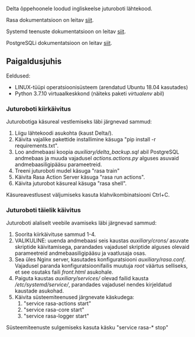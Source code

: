 Delta õppehoonele loodud ingliskeelse juturoboti lähtekood.

Rasa dokumentatsioon on leitav [siit](https://rasa.com/docs/rasa/).

Systemd teenuste dokumentatsioon on leitav [siit](http://manpages.ubuntu.com/manpages/cosmic/man5/systemd.service.5.html).

PostgreSQLi dokumentatsioon on leitav [siit](https://www.postgresql.org/docs/).

## **Paigaldusjuhis**

Eeldused:
* LINUX-tüüpi operatsioonisüsteem (arendatud Ubuntu 18.04 kasutades)
* Python 3.7.10 virtuaalkeskkond (näiteks paketi _virtualenv_ abil)

### **Juturoboti kiirkäivitus**

Juturobotiga käsureal vestlemiseks läbi järgnevad sammud:

1. Liigu lähtekoodi asukohta (kaust Delta/).
2. Käivita vajalike pakettide installimine käsuga "pip install -r requirements.txt".
3. Loo andmebaasi koopia _auxiliary/delta_backup.sql_ abil PostgreSQL andmebaas ja muuda vajadusel _actions.actions.py_
alguses asuvaid andmebaasiligipääsu parameetreid.
4. Treeni juturoboti mudel käsuga "rasa train"
4. Käivita Rasa Action Server käsuga "rasa run actions".
5. Käivita juturobot käsureal käsuga "rasa shell".

Käsureavestlusest väljumiseks kasuta klahvikombinatsiooni Ctrl+C.

### **Juturoboti täielik käivitus**

Juturoboti alaliselt veebile avamiseks läbi järgnevad sammud: 

1. Soorita kiirkäivituse sammud 1-4.
2. VALIKULINE: uuenda andmebaasi seis kaustas _auxiliary/crons/_ asuvate skriptide käivitamisega, parandades vajadusel 
skriptide alguses olevaid parameetreid andmebaasiligipääsu ja vaatlusaja osas.
3. Sea üles Nginx server, kasutades konfiguratsiooni _auxiliary/rasa.conf_. Vajadusel paranda konfiguratsioonifailis
muutuja _root_ väärtus selliseks, et see osutaks faili _front.html_ asukohale.
4. Paiguta kaustas _auxiliary/services/_ olevad failid kausta _/etc/systemd/service/_, parandades vajadusel
nendes kirjeldatud kaustade asukohad.
5. Käivita süsteemiteenused järgnevate käskudega:
    1. "service rasa-actions start"
    2. "service rasa-core start"
    3. "service rasa-logger start"

Süsteemiteenuste sulgemiseks kasuta käsku "service rasa-* stop"
